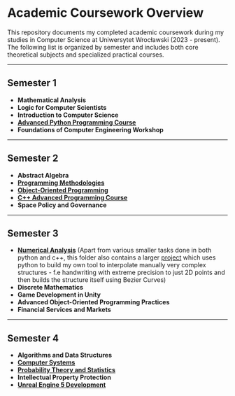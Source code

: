# Academic Coursework Overview

This repository documents my completed academic coursework during my studies in Computer Science at Uniwersytet Wrocławski (2023 - present). The following list is organized by semester and includes both core theoretical subjects and specialized practical courses.  


---

## **Semester 1**
- **Mathematical Analysis** 
- **Logic for Computer Scientists** 
- **Introduction to Computer Science** 
- [**Advanced Python Programming Course**](https://github.com/kornelorawczak/Advanced-Python-Course) 
- **Foundations of Computer Engineering Workshop** 

---

## **Semester 2**
- **Abstract Algebra** 
- [**Programming Methodologies**](https://github.com/kornelorawczak/Advanced-Ocaml-Course)
- [**Object-Oriented Programming**](https://github.com/kornelorawczak/OOP-Course) 
- [**C++ Advanced Programming Course**](https://github.com/kornelorawczak/Advanced-CPP-Course) 
- **Space Policy and Governance** 

---

## **Semester 3**
- [**Numerical Analysis**](https://github.com/kornelorawczak/University-Overview/tree/main/Numerical%20Analysis) (Apart from various smaller tasks done in both python and c++, this folder also contains a larger [project](https://github.com/kornelorawczak/University-Overview/tree/main/Numerical%20Analysis/konkurs1) which uses python to build my own tool to interpolate manually very complex structures - f.e handwriting with extreme precision to just 2D points and then builds the structure itself using Bezier Curves)
- **Discrete Mathematics** 
- **Game Development in Unity** 
- **Advanced Object-Oriented Programming Practices** 
- **Financial Services and Markets** 

---

## **Semester 4**
- **Algorithms and Data Structures** 
- [**Computer Systems**](https://github.com/kornelorawczak/University-Overview/tree/main/Computer%20Systems) 
- [**Probability Theory and Statistics**](https://github.com/kornelorawczak/University-Overview/tree/main/Probability%20Theory%20and%20Statistics) 
- **Intellectual Property Protection** 
- [**Unreal Engine 5 Development**](https://github.com/kornelorawczak/Unreal-Engine-5-Course)
